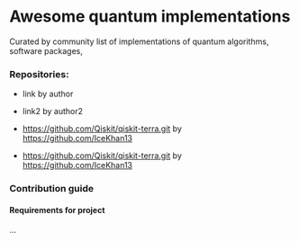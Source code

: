 Awesome quantum implementations
===============================

Curated by community list of implementations of quantum algorithms, software packages, 

### Repositories:

- link by author

- link2 by author2

- https://github.com/Qiskit/qiskit-terra.git by https://github.com/IceKhan13

- https://github.com/Qiskit/qiskit-terra.git by https://github.com/IceKhan13


### Contribution guide

#### Requirements for project

...

